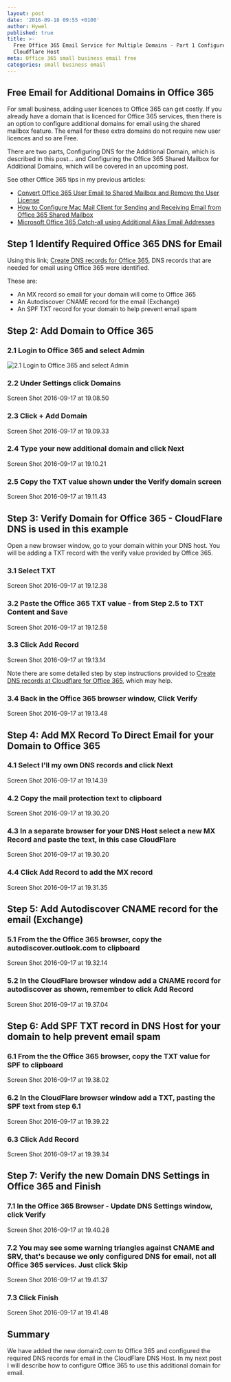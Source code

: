 ```yaml
---
layout: post
date: '2016-09-18 09:55 +0100'
author: Hywel
published: true
title: >-
  Free Office 365 Email Service for Multiple Domains - Part 1 Configure DNS in
  Cloudflare Host
meta: Office 365 small business email free
categories: small business email
---
```

## Free Email for Additional Domains in Office 365

For small business, adding user licences to Office 365 can get costly.  If you already have a domain that is licenced for Office 365 services, then there is an option to configure additional domains for email using the shared mailbox feature.  The email for these extra domains do not require new user licences and so are Free.

There are two parts, Configuring DNS for the Additional Domain, which is described in this post... and Configuring the Office 365 Shared Mailbox for Additional Domains, which will be covered in an upcoming post.

See other Office 365 tips in my previous articles:

- [Convert Office 365 User Email to Shared Mailbox and Remove the User License](http://www.hywel.me/small/business/email/2016/01/12/convert-office-365-user-email-to-shared-mailbox-and-remove-the-user-license.html)
- [How to Configure Mac Mail Client for Sending and Receiving Email from Office 365 Shared Mailbox](http://www.hywel.me/small/business/email/2015/11/21/office-365-configure-shared-mailbox-mac-email-client.html)
- [Microsoft Office 365 Catch-all using Additional Alias Email Addresses](http://www.hywel.me/small/business/email/2015/11/19/microsoft-office-365-catch-all-additional-email-alias.html)


## Step 1 Identify Required Office 365 DNS for Email 

Using this link; [Create DNS records for Office 365](https://support.office.com/en-gb/article/Create-DNS-records-for-Office-365-using-Windows-based-DNS-9eec911d-5773-422c-9593-40e1147ffbde),  DNS records that are needed for email using Office 365 were identified.  

These are:

- An MX record so email for your domain will come to Office 365
- An Autodiscover CNAME record for the email (Exchange)
- An SPF TXT record for your domain to help prevent email spam

## Step 2: Add Domain to Office 365

### 2.1 Login to Office 365 and select Admin 
![2.1 Login to Office 365 and select Admin]({{site.baseurl}}/assets/2016-09-18/2.1%20Login%20to%20Office%20365%20and%20select%20Admin.jpg)

### 2.2 Under Settings click Domains 
Screen Shot 2016-09-17 at 19.08.50

### 2.3 Click  + Add Domain
Screen Shot 2016-09-17 at 19.09.33

### 2.4 Type your new additional domain and click Next
Screen Shot 2016-09-17 at 19.10.21

### 2.5 Copy the TXT value shown under the Verify domain screen
Screen Shot 2016-09-17 at 19.11.43

## Step 3: Verify Domain for Office 365 - CloudFlare DNS is used in this example

Open a new browser window, go to your domain within your DNS host. You will be adding a TXT record with the verify value provided by Office 365.

### 3.1 Select TXT
Screen Shot 2016-09-17 at 19.12.38

### 3.2 Paste the Office 365 TXT value - from Step 2.5 to TXT Content and Save
Screen Shot 2016-09-17 at 19.12.58

### 3.3 Click Add Record
Screen Shot 2016-09-17 at 19.13.14

Note there are some detailed step by step instructions provided to [Create DNS records at Cloudflare for Office 365](https://support.office.com/en-US/article/Create-DNS-records-at-Cloudflare-for-Office-365-84acd4fc-6eec-4d00-8bed-568f036ae2af#BKMK_add_CNAME), which may help.

### 3.4 Back in the Office 365 browser window, Click Verify
Screen Shot 2016-09-17 at 19.13.48

## Step 4: Add MX Record To Direct Email for your Domain to Office 365

### 4.1 Select I'll my own DNS records and click Next
Screen Shot 2016-09-17 at 19.14.39

### 4.2 Copy the mail protection text to clipboard
Screen Shot 2016-09-17 at 19.30.20

### 4.3 In a separate browser for your DNS Host select a new MX Record and paste the text, in this case CloudFlare
Screen Shot 2016-09-17 at 19.30.20

### 4.4 Click Add Record to add the MX record
Screen Shot 2016-09-17 at 19.31.35

## Step 5: Add Autodiscover CNAME record for the email (Exchange)

### 5.1 From the the Office 365 browser, copy the autodiscover.outlook.com to clipboard
Screen Shot 2016-09-17 at 19.32.14

### 5.2 In the CloudFlare browser window add a CNAME record for autodiscover as shown, remember to click Add Record
Screen Shot 2016-09-17 at 19.37.04

## Step 6: Add SPF TXT record in DNS Host for your domain to help prevent email spam

### 6.1 From the the Office 365 browser, copy the TXT value for SPF to clipboard
Screen Shot 2016-09-17 at 19.38.02

### 6.2 In the CloudFlare browser window add a TXT, pasting the SPF text from step 6.1
Screen Shot 2016-09-17 at 19.39.22

### 6.3 Click Add Record
Screen Shot 2016-09-17 at 19.39.34

## Step 7: Verify the new Domain DNS Settings in Office 365 and Finish

### 7.1 In the Office 365 Browser - Update DNS Settings window, click Verify
Screen Shot 2016-09-17 at 19.40.28

### 7.2 You may see some warning triangles against CNAME and SRV, that's because we only configured DNS for email, not all Office 365 services.  Just click Skip
Screen Shot 2016-09-17 at 19.41.37

### 7.3 Click Finish
Screen Shot 2016-09-17 at 19.41.48

## Summary
We have added the new domain2.com to Office 365 and configured the required DNS records for email in the CloudFlare DNS Host.  In my next post I will describe how to configure Office 365 to use this additional domain for email.
